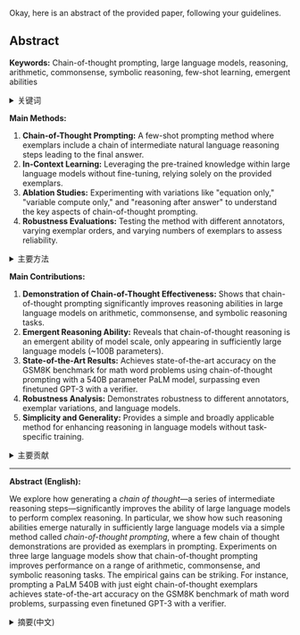 Okay, here is an abstract of the provided paper, following your guidelines.

## Abstract

**Keywords:** Chain-of-thought prompting, large language models, reasoning, arithmetic, commonsense, symbolic reasoning, few-shot learning, emergent abilities

<details>
    <summary>关键词</summary>
    <ul>
        链式思考提示，大型语言模型，推理，算术，常识，符号推理，少样本学习，涌现能力
    <ul>
</details>

**Main Methods:**

1.  **Chain-of-Thought Prompting:**  A few-shot prompting method where exemplars include a chain of intermediate natural language reasoning steps leading to the final answer.
2.  **In-Context Learning:** Leveraging the pre-trained knowledge within large language models without fine-tuning, relying solely on the provided exemplars.
3.  **Ablation Studies:**  Experimenting with variations like "equation only," "variable compute only," and "reasoning after answer" to understand the key aspects of chain-of-thought prompting.
4.  **Robustness Evaluations:** Testing the method with different annotators, varying exemplar orders, and varying numbers of exemplars to assess reliability.

<details>
    <summary>主要方法</summary>
    <ul>
        <li>链式思考提示：一种少样本提示方法，其中范例包括一系列引导至最终答案的中间自然语言推理步骤。</li>
        <li>上下文学习：利用大型语言模型中预训练的知识，无需微调，仅依赖于提供的范例。</li>
        <li>消融研究：实验诸如 “仅方程”、“仅可变计算” 和 “答案后推理” 等变体，以了解链式思考提示的关键方面。</li>
        <li>稳健性评估：通过不同的标注者、改变范例顺序和改变范例数量来测试该方法，以评估其可靠性。</li>
    <ul>
</details>

**Main Contributions:**

1.  **Demonstration of Chain-of-Thought Effectiveness:** Shows that chain-of-thought prompting significantly improves reasoning abilities in large language models on arithmetic, commonsense, and symbolic reasoning tasks.
2.  **Emergent Reasoning Ability:** Reveals that chain-of-thought reasoning is an emergent ability of model scale, only appearing in sufficiently large language models (~100B parameters).
3.  **State-of-the-Art Results:** Achieves state-of-the-art accuracy on the GSM8K benchmark for math word problems using chain-of-thought prompting with a 540B parameter PaLM model, surpassing even finetuned GPT-3 with a verifier.
4.  **Robustness Analysis:**  Demonstrates robustness to different annotators, exemplar variations, and language models.
5.  **Simplicity and Generality:** Provides a simple and broadly applicable method for enhancing reasoning in language models without task-specific training.

<details>
    <summary>主要贡献</summary>
    <ul>
        <li>证明链式思考的有效性：表明链式思考提示显著提高了大型语言模型在算术、常识和符号推理任务中的推理能力。</li>
        <li>涌现的推理能力：揭示了链式思考推理是模型规模的一种涌现能力，仅在足够大的语言模型（~100B 参数）中出现。</li>
        <li>最先进的结果：通过使用具有 540B 参数的 PaLM 模型进行链式思考提示，在数学文字问题 GSM8K 基准上实现了最先进的准确性，甚至超过了经过验证器微调的 GPT-3。</li>
        <li>稳健性分析：证明了对不同标注者、范例变体和语言模型的稳健性。</li>
        <li>简单性和通用性：提供了一种简单且广泛适用的方法来增强语言模型的推理能力，而无需特定于任务的训练。</li>
    <ul>
</details>

---

**Abstract (English):**

We explore how generating a *chain of thought*—a series of intermediate reasoning steps—significantly improves the ability of large language models to perform complex reasoning. In particular, we show how such reasoning abilities emerge naturally in sufficiently large language models via a simple method called *chain-of-thought prompting*, where a few chain of thought demonstrations are provided as exemplars in prompting. Experiments on three large language models show that chain-of-thought prompting improves performance on a range of arithmetic, commonsense, and symbolic reasoning tasks. The empirical gains can be striking. For instance, prompting a PaLM 540B with just eight chain-of-thought exemplars achieves state-of-the-art accuracy on the GSM8K benchmark of math word problems, surpassing even finetuned GPT-3 with a verifier.

<details>
    <summary>摘要(中文)</summary>
我们探索了如何生成*思维链*——一系列中间推理步骤——从而显著提高大型语言模型执行复杂推理的能力。 特别是，我们展示了通过一种称为*思维链提示*的简单方法，这种推理能力如何在足够大的语言模型中自然地涌现，其中提供了一些思维链演示作为提示中的示例。 在三个大型语言模型上的实验表明，思维链提示提高了在一系列算术、常识和符号推理任务上的性能。 经验上的收益可能是惊人的。 例如，仅用八个思维链范例提示 PaLM 540B 即可在数学单词问题 GSM8K 基准上实现最先进的准确性，甚至超过了经过验证器微调的 GPT-3。
</details>